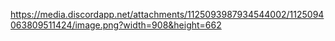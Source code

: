 https://media.discordapp.net/attachments/1125093987934544002/1125094063809511424/image.png?width=908&height=662